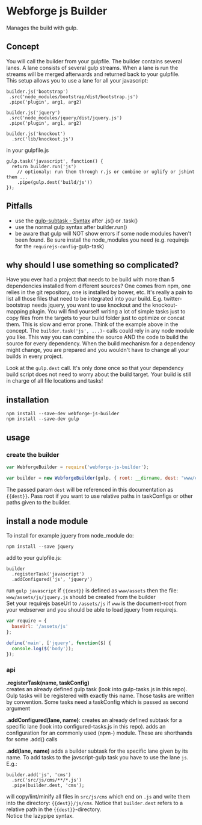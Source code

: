 # Webforge js Builder

Manages the build with gulp.

## Concept

You will call the builder from your gulpfile. The builder contains several lanes. A lane consists of several gulp streams. When a lane is run the streams will be merged afterwards and returned back to your gulpfile.  
This setup allows you to use a lane for all your javascript:

```
builder.js('bootstrap')
 .src('node_modules/bootstrap/dist/bootstrap.js')
 .pipe('plugin', arg1, arg2)

builder.js('jquery')
 .src('node_modules/jquery/dist/jquery.js')
 .pipe('plugin', arg1, arg2)

builder.js('knockout')
  .src('lib/knockout.js')
```

in your gulpfile.js
```
gulp.task('javascript', function() {
  return builder.run('js')
    // optionaly: run them through r.js or combine or uglify or jshint them ...
    .pipe(gulp.dest('build/js'))
});
``` 


## Pitfalls

- use the [gulp-subtask - Syntax](https://www.npmjs.com/package/gulp-subtask/) after .js() or .task()
- use the normal gulp syntax after builder.run()
- be aware that gulp will NOT show errors if some node modules haven't been found. Be sure install the node_modules you need (e.g. requirejs for the `requirejs-config`-gulp-task)

## why should I use something so complicated?

Have you ever had a project that needs to be build with more than 5 dependencies installed from different sources? One comes from npm, one relies in the git repository, one is installed by bower, etc. It's really a pain to list all those files that need to be integrated into your build. E.g. twitter-bootstrap needs jquery, you want to use knockout and the knockout-mapping plugin. You will find yourself writing a lot of simple tasks just to copy files from the targets to your build folder just to optimize or concat them. This is slow and error prone. Think of the example above in the concept. The `builder.task('js', ...)`- calls could rely in any node module you like. This way you can combine the source AND the code to build the source for every dependency. When the build mechanism for a dependency might change, you are prepared and you wouldn't have to change all your builds in every project.

Look at the `gulp.dest` call. It's only done once so that your dependency build script does not need to worry about the build target. Your build is still in charge of all file locations and tasks!

## installation

```
npm install --save-dev webforge-js-builder
npm install --save-dev gulp
```

## usage


### create the builder

```js
var WebforgeBuilder = require('webforge-js-builder');

var builder = new WebforgeBuilder(gulp, { root: __dirname, dest: "www/cms/assets" });
```

The passed param `dest` will be referenced in this documentation as `{{dest}}`. Pass root if you want to use relative paths in taskConfigs or other paths given to the builder.

## install a node module

To install for example jquery from node_module do:

```
npm install --save jquery
```

add to your gulpfile.js:

```
builder
  .registerTask('javascript')
  .addConfigured('js', 'jquery')
```

run `gulp javascript`
if `{{dest}}` is defined as `www/assets` then the file: `www/assets/js/jquery.js` should be created from the builder  
Set your requirejs baseUrl to `/assets/js` if `www` is the document-root from your webserver and you should be able to load jquery from requirejs.

```js
var require = {
  baseUrl: '/assets/js'
};

define('main', ['jquery', function($) {
  console.log($('body'));
});
```

### api

**.registerTask(name, taskConfig)**  
creates an already defined gulp task (look into gulp-tasks.js in this repo). Gulp tasks will be registered with exactly this name. Those tasks are written by convention. Some tasks need a taskConfig which is passed as second argument

**.addConfigured(lane, name)**: creates an already defined subtask for a specific lane (look into configured-tasks.js in this repo).
adds an configuration for an commonly used (npm-) module. These are shorthands for some .add() calls

**.add(lane, name)**
adds a builder subtask for the specific lane given by its name. To add tasks to the javscript-gulp task you have to use the lane `js`. E.g.:

```
builder.add('js', 'cms')
  .src('src/js/cms/**/*.js')
  .pipe(builder.dest, 'cms');
```

will copy/lint/minify all files in `src/js/cms` which end on `.js` and write them into the directory: `{{dest}}/js/cms`. Notice that `builder.dest` refers to a relative path in the `{{dest}}`-directory.  
Notice the lazypipe syntax.